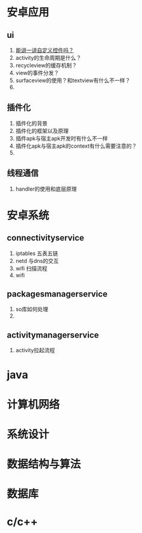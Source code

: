 # 安卓应用
## ui  
1. [能讲一讲自定义控件吗？](https://github.com/1gemingzi/Android-Interview-test/issues/1)
2. activity的生命周期是什么？
3. recycleview的缓存机制？
4. view的事件分发？
5. surfaceview的使用？和textview有什么不一样？
6. 

## 插件化  
1. 插件化的背景
2. 插件化的框架以及原理
3. 插件apk与宿主apk开发时有什么不一样
4. 插件化apk与宿主apk的context有什么需要注意的？
5. 

## 线程通信  
1. handler的使用和底层原理

# 安卓系统
## connectivityservice
1. iptables 五表五链
2. netd  与dns的交互
3. wifi  扫描流程
4. wifi  

## packagesmanagerservice
1. so库如何处理
2. 

## activitymanagerservice
1. activity拉起流程

# java

# 计算机网络

# 系统设计

# 数据结构与算法

# 数据库

# c/c++
